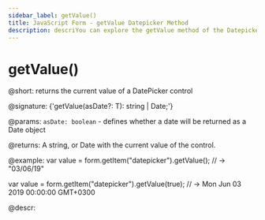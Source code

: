 ```yaml
---
sidebar_label: getValue()
title: JavaScript Form - getValue Datepicker Method 
description: descriYou can explore the getValue method of the Datepicker control of Form in the documentation of the DHTMLX JavaScript UI library. Browse developer guides and API reference, try out code examples and live demos, and download a free 30-day evaluation version of DHTMLX Suite 7.ption
---
```


# getValue()

@short: returns the current value of a DatePicker control

@signature: {'getValue<T extends boolean = false>(asDate?: T): string | Date;'}

@params:
`asDate: boolean` - defines whether a date will be returned as a Date object

@returns:
A string, or Date with the current value of the control.

@example:
var value = form.getItem("datepicker").getValue();
// -> "03/06/19"

var value = form.getItem("datepicker").getValue(true);
// -> Mon Jun 03 2019 00:00:00 GMT+0300

@descr:
